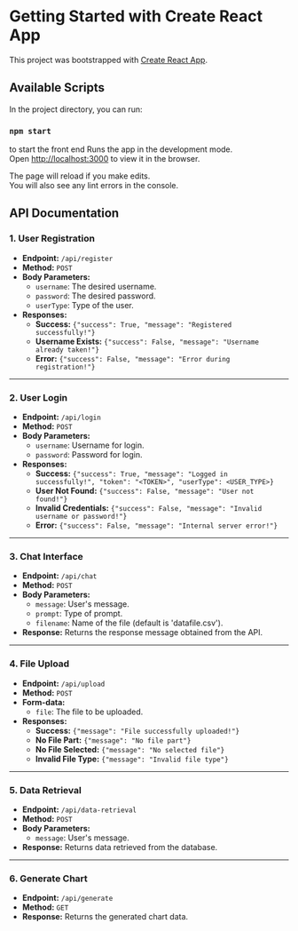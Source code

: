 # Getting Started with Create React App

This project was bootstrapped with [Create React App](https://github.com/facebook/create-react-app).

## Available Scripts

In the project directory, you can run:

### `npm start`
to start the front end
Runs the app in the development mode.\
Open [http://localhost:3000](http://localhost:3000) to view it in the browser.

The page will reload if you make edits.\
You will also see any lint errors in the console.



## API Documentation

### 1. User Registration

- **Endpoint:** `/api/register`
- **Method:** `POST`
- **Body Parameters:**
  - `username`: The desired username.
  - `password`: The desired password.
  - `userType`: Type of the user.
- **Responses:**
  - **Success:** `{"success": True, "message": "Registered successfully!"}`
  - **Username Exists:** `{"success": False, "message": "Username already taken!"}`
  - **Error:** `{"success": False, "message": "Error during registration!"}`

---

### 2. User Login

- **Endpoint:** `/api/login`
- **Method:** `POST`
- **Body Parameters:**
  - `username`: Username for login.
  - `password`: Password for login.
- **Responses:**
  - **Success:** `{"success": True, "message": "Logged in successfully!", "token": "<TOKEN>", "userType": <USER_TYPE>}`
  - **User Not Found:** `{"success": False, "message": "User not found!"}`
  - **Invalid Credentials:** `{"success": False, "message": "Invalid username or password!"}`
  - **Error:** `{"success": False, "message": "Internal server error!"}`

---

### 3. Chat Interface

- **Endpoint:** `/api/chat`
- **Method:** `POST`
- **Body Parameters:**
  - `message`: User's message.
  - `prompt`: Type of prompt.
  - `filename`: Name of the file (default is 'datafile.csv').
- **Response:** Returns the response message obtained from the API.

---

### 4. File Upload

- **Endpoint:** `/api/upload`
- **Method:** `POST`
- **Form-data:**
  - `file`: The file to be uploaded.
- **Responses:**
  - **Success:** `{"message": "File successfully uploaded!"}`
  - **No File Part:** `{"message": "No file part"}`
  - **No File Selected:** `{"message": "No selected file"}`
  - **Invalid File Type:** `{"message": "Invalid file type"}`

---

### 5. Data Retrieval

- **Endpoint:** `/api/data-retrieval`
- **Method:** `POST`
- **Body Parameters:**
  - `message`: User's message.
- **Response:** Returns data retrieved from the database.

---

### 6. Generate Chart

- **Endpoint:** `/api/generate`
- **Method:** `GET`
- **Response:** Returns the generated chart data.

